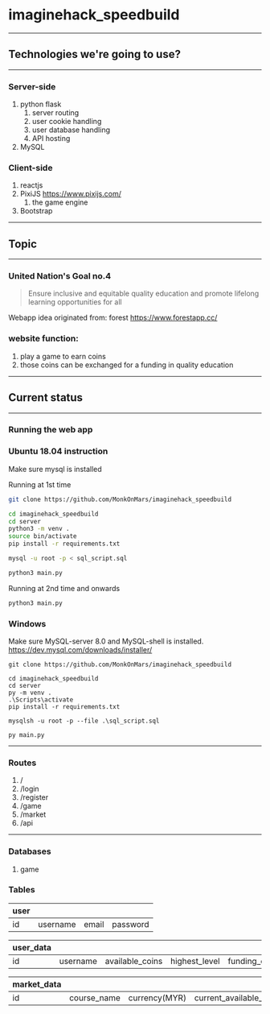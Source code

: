 # imaginehack_speedbuild

---

## Technologies we're going to use?

---

### Server-side
1. python flask
   1. server routing
   2. user cookie handling
   3. user database handling
   4. API hosting
2. MySQL

### Client-side
1. reactjs
2. PixiJS https://www.pixijs.com/
   1. the game engine
3. Bootstrap

---

## Topic

---
### United Nation's Goal no.4 
> Ensure inclusive and equitable quality education and promote lifelong learning opportunities for all

Webapp idea originated from: forest https://www.forestapp.cc/

### website function:
1. play a game to earn coins
2. those coins can be exchanged for a funding in quality education

---

## Current status

---

### Running the web app


### Ubuntu 18.04 instruction

Make sure mysql is installed

Running at 1st time
```bash
git clone https://github.com/MonkOnMars/imaginehack_speedbuild

cd imaginehack_speedbuild
cd server
python3 -m venv .
source bin/activate
pip install -r requirements.txt

mysql -u root -p < sql_script.sql

python3 main.py
```

Running at 2nd time and onwards
```bash
python3 main.py
```

### Windows
Make sure MySQL-server 8.0 and MySQL-shell is installed.
https://dev.mysql.com/downloads/installer/

```pwsh
git clone https://github.com/MonkOnMars/imaginehack_speedbuild

cd imaginehack_speedbuild
cd server
py -m venv .
.\Scripts\activate
pip install -r requirements.txt

mysqlsh -u root -p --file .\sql_script.sql

py main.py
```

---

### Routes
1. /
2. /login
3. /register
4. /game
5. /market
6. /api


---
### Databases
1. game

### Tables

| user |          |       |          |
| ---- | -------- | ----- | -------- |
| id   | username | email | password |


| user_data |          |                 |               |               |
| --------- | -------- | --------------- | ------------- | ------------- |
| id        | username | available_coins | highest_level | funding_count |

| market_data |             |               |                         |                      |
| ----------- | ----------- | ------------- | ----------------------- | -------------------- |
| id          | course_name | currency(MYR) | current_available_funds | funding_people_count |
